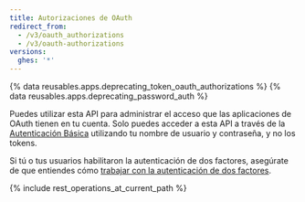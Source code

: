 ```yaml
---
title: Autorizaciones de OAuth
redirect_from:
  - /v3/oauth_authorizations
  - /v3/oauth-authorizations
versions:
  ghes: '*'
---
```


{% data reusables.apps.deprecating_token_oauth_authorizations %}
{% data reusables.apps.deprecating_password_auth %}

Puedes utilizar esta API para administrar el acceso que las aplicaciones de OAuth tienen en tu cuenta. Solo puedes acceder a esta API a través de la [Autenticación Básica](/rest/overview/other-authentication-methods#basic-authentication) utilizando tu nombre de usuario y contraseña, y no los tokens.

Si tú o tus usuarios habilitaron la autenticación de dos factores, asegúrate de que entiendes cómo [trabajar con la autenticación de dos factores](/rest/overview/other-authentication-methods#working-with-two-factor-authentication).

{% include rest_operations_at_current_path %}
